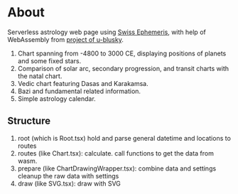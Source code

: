 # About

Serverless astrology web page using [Swiss Ephemeris](https://www.astro.com/swisseph), with help of WebAssembly from [project of u-blusky](https://github.com/u-blusky/sweph-wasm).

1. Chart spanning from -4800 to 3000 CE, displaying positions of planets and some fixed stars.
2. Comparison of solar arc, secondary progression, and transit charts with the natal chart.
3. Vedic chart featuring Dasas and Karakamsa.
4. Bazi and fundamental related information.
5. Simple astrology calendar.

## Structure

1. root (which is Root.tsx)
   hold and parse general datetime and locations to routes
2. routes (like Chart.tsx): calculate.
   call functions to get the data from wasm.
3. prepare (like ChartDrawingWrapper.tsx): combine data and settings
   cleanup the raw data with settings
4. draw (like SVG.tsx): draw with SVG
